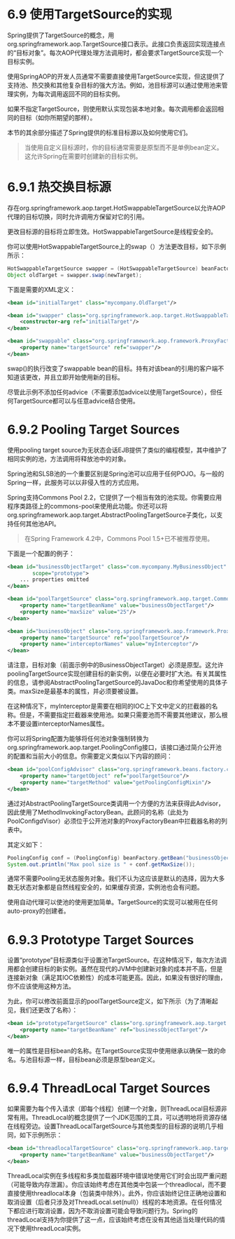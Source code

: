 # 6.9 使用TargetSource的实现

Spring提供了TargetSource的概念，用org.springframework.aop.TargetSource接口表示。此接口负责返回实现连接点的“目标对象”。每次AOP代理处理方法调用时，都会要求TargetSource实现一个目标实例。

使用SpringAOP的开发人员通常不需要直接使用TargetSource实现，但这提供了支持池、热交换和其他复杂目标的强大方法。例如，池目标源可以通过使用池来管理实例，为每次调用返回不同的目标实例。

如果不指定TargetSource，则使用默认实现包装本地对象。每次调用都会返回相同的目标（如你所期望的那样）。

本节的其余部分描述了Spring提供的标准目标源以及如何使用它们。

>当使用自定义目标源时，你的目标通常需要是原型而不是单例bean定义。这允许Spring在需要时创建新的目标实例。

# 6.9.1 热交换目标源

存在org.springframework.aop.target.HotSwappableTargetSource以允许AOP代理的目标切换，同时允许调用方保留对它的引用。

更改目标源的目标将立即生效。HotSwappableTargetSource是线程安全的。

你可以使用HotSwappableTargetSource上的swap（）方法更改目标，如下示例所示：

~~~java
HotSwappableTargetSource swapper = (HotSwappableTargetSource) beanFactory.getBean("swapper");
Object oldTarget = swapper.swap(newTarget);
~~~

下面是需要的XML定义：

~~~xml
<bean id="initialTarget" class="mycompany.OldTarget"/>

<bean id="swapper" class="org.springframework.aop.target.HotSwappableTargetSource">
    <constructor-arg ref="initialTarget"/>
</bean>

<bean id="swappable" class="org.springframework.aop.framework.ProxyFactoryBean">
    <property name="targetSource" ref="swapper"/>
</bean>
~~~

swap()的执行改变了swappable bean的目标。持有对该bean的引用的客户端不知道该更改，并且立即开始使用新的目标。

尽管此示例不添加任何advice（不需要添加advice以使用TargetSource），但任何TargetSource都可以与任意advice结合使用。

# 6.9.2 Pooling Target Sources

使用pooling target source为无状态会话EJB提供了类似的编程模型，其中维护了相同实例的池，方法调用将释放池中的对象。

Spring池和SLSB池的一个重要区别是Spring池可以应用于任何POJO。与一般的Spring一样，此服务可以以非侵入性的方式应用。

Spring支持Commons Pool 2.2，它提供了一个相当有效的池实现。你需要应用程序类路径上的commons-pool来使用此功能。你还可以将org.springframework.aop.target.AbstractPoolingTargetSource子类化，以支持任何其他池API。

>在Spring Framework 4.2中，Commons Pool 1.5+已不被推荐使用。

下面是一个配置的例子：

~~~xml
<bean id="businessObjectTarget" class="com.mycompany.MyBusinessObject"
        scope="prototype">
    ... properties omitted
</bean>

<bean id="poolTargetSource" class="org.springframework.aop.target.CommonsPool2TargetSource">
    <property name="targetBeanName" value="businessObjectTarget"/>
    <property name="maxSize" value="25"/>
</bean>

<bean id="businessObject" class="org.springframework.aop.framework.ProxyFactoryBean">
    <property name="targetSource" ref="poolTargetSource"/>
    <property name="interceptorNames" value="myInterceptor"/>
</bean>
~~~

请注意，目标对象（前面示例中的BusinessObjectTarget）必须是原型。这允许poolingTargetSource实现创建目标的新实例，以便在必要时扩大池。有关其属性的信息，请参阅AbstractPoolingTargetSource的JavaDoc和你希望使用的具体子类。maxSize是最基本的属性，并必须要被设置。

在这种情况下，myInterceptor是需要在相同的IOC上下文中定义的拦截器的名称。但是，不需要指定拦截器来使用池。如果只需要池而不需要其他建议，那么根本不要设置interceptorNames属性。

你可以将Spring配置为能够将任何池对象强制转换为org.springframework.aop.target.PoolingConfig接口，该接口通过简介公开池的配置和当前大小的信息。你需要定义类似以下内容的顾问：

~~~xml
<bean id="poolConfigAdvisor" class="org.springframework.beans.factory.config.MethodInvokingFactoryBean">
    <property name="targetObject" ref="poolTargetSource"/>
    <property name="targetMethod" value="getPoolingConfigMixin"/>
</bean>
~~~

通过对AbstractPoolingTargetSource类调用一个方便的方法来获得此Advisor，因此使用了MethodInvokingFactoryBean。此顾问的名称（此处为PoolConfigdVisor）必须位于公开池对象的ProxyFactoryBean中拦截器名称的列表中。

其定义如下：

~~~java
PoolingConfig conf = (PoolingConfig) beanFactory.getBean("businessObject");
System.out.println("Max pool size is " + conf.getMaxSize());
~~~

通常不需要Pooling无状态服务对象。我们不认为这应该是默认的选择，因为大多数无状态对象都是自然线程安全的，如果缓存资源，实例池也会有问题。

使用自动代理可以使池的使用更加简单。TargetSource的实现可以被用在任何auto-proxy的创建者。

# 6.9.3 Prototype Target Sources

设置“prototype”目标源类似于设置池TargetSource。在这种情况下，每次方法调用都会创建目标的新实例。虽然在现代的JVM中创建新对象的成本并不高，但是连接新对象（满足其IOC依赖性）的成本可能更高。因此，如果没有很好的理由，你不应该使用这种方法。

为此，你可以修改前面显示的poolTargetSource定义，如下所示（为了清晰起见，我们还更改了名称）：

~~~xml
<bean id="prototypeTargetSource" class="org.springframework.aop.target.PrototypeTargetSource">
    <property name="targetBeanName" ref="businessObjectTarget"/>
</bean>
~~~

唯一的属性是目标bean的名称。在TargetSource实现中使用继承以确保一致的命名。与池目标源一样，目标bean必须是原型bean定义。

# 6.9.4 ThreadLocal Target Sources

如果需要为每个传入请求（即每个线程）创建一个对象，则ThreadLocal目标源非常有用。ThreadLocal的概念提供了一个JDK范围的工具，可以透明地将资源存储在线程旁边。设置ThreadLocalTargetSource与其他类型的目标源的说明几乎相同，如下示例所示：

~~~xml
<bean id="threadlocalTargetSource" class="org.springframework.aop.target.ThreadLocalTargetSource">
    <property name="targetBeanName" value="businessObjectTarget"/>
</bean>
~~~

ThreadLocal实例在多线程和多类加载器环境中错误地使用它们时会出现严重问题（可能导致内存泄漏）。你应该始终考虑在其他类中包装一个threadlocal，而不要直接使用threadlocal本身（包装类中除外）。此外，你应该始终记住正确地设置和取消设置（后者只涉及对ThreadLocal.set(null)）线程的本地资源。在任何情况下都应进行取消设置，因为不取消设置可能会导致问题行为。Spring的threadLocal支持为你提供了这一点，应该始终考虑在没有其他适当处理代码的情况下使用threadLocal实例。




